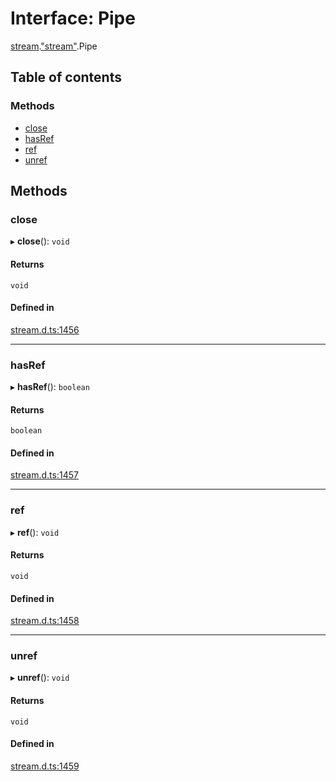# Interface: Pipe

[stream](../modules/stream.md).["stream"](../modules/stream._stream_.md).Pipe

## Table of contents

### Methods

- [close](stream._stream_.Pipe.md#close)
- [hasRef](stream._stream_.Pipe.md#hasref)
- [ref](stream._stream_.Pipe.md#ref)
- [unref](stream._stream_.Pipe.md#unref)

## Methods

### close

▸ **close**(): `void`

#### Returns

`void`

#### Defined in

[stream.d.ts:1456](https://github.com/goodcodedev/bun-types/blob/8bd1b3a/stream.d.ts#L1456)

___

### hasRef

▸ **hasRef**(): `boolean`

#### Returns

`boolean`

#### Defined in

[stream.d.ts:1457](https://github.com/goodcodedev/bun-types/blob/8bd1b3a/stream.d.ts#L1457)

___

### ref

▸ **ref**(): `void`

#### Returns

`void`

#### Defined in

[stream.d.ts:1458](https://github.com/goodcodedev/bun-types/blob/8bd1b3a/stream.d.ts#L1458)

___

### unref

▸ **unref**(): `void`

#### Returns

`void`

#### Defined in

[stream.d.ts:1459](https://github.com/goodcodedev/bun-types/blob/8bd1b3a/stream.d.ts#L1459)

